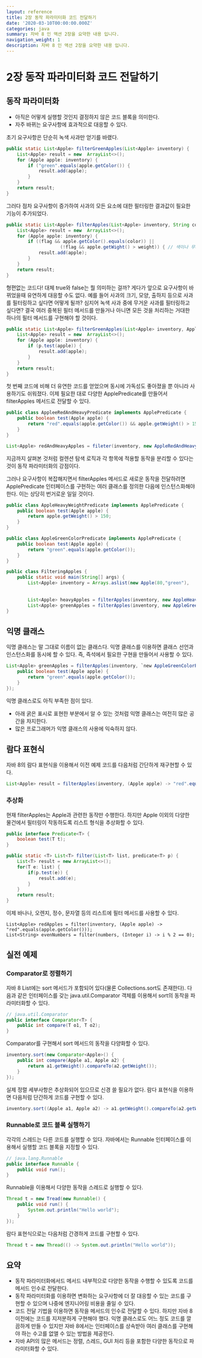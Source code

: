 ```yaml
---
layout: reference
title: 2장 동작 파라미터화 코드 전달하기
date: '2020-03-10T00:00:00.000Z'
categories: java
summary: 자바 8 인 액션 2장을 요약한 내용 입니다.
navigation_weight: 1
description: 자바 8 인 액션 2장을 요약한 내용 입니다.
---
```


# 2장 동작 파라미터화 코드 전달하기

## 동작 파라미터화

* 아직은 어떻게 실행할 것인지 결정하지 않은 코드 블록을 의미한다.
* 자주 바뀌는 요구사항에 효과적으로 대응할 수 있다.

초기 요구사항은 단순히 녹색 사과만 얻기를 바랬다.

```java
public static List<Apple> filterGreenApples(List<Apple> inventory) {
    List<Apple> result = new  ArrayList<>();
    for (Apple apple: inventory) {
        if ("green".equals(apple.getColor()) {
            result.add(apple);
        }
    }
    return result;
}
```

그러다 점차 요구사항이 증가하여 사과의 모든 요소에 대한 필터링한 결과값이 필요한 기능이 추가되었다.

```java
public static List<Apple> filterApples(List<Apple> inventory, String color, int weight, boolean flag) {
    List<Apple> result = new  ArrayList<>();
    for (Apple apple: inventory) {
        if ((flag && apple.getColor().equals(color)) ||
                    (!flag && apple.getWight() > weight)) { // 색이나 무게에 따라 필터링 한다. 
            result.add(apple);
        }
    }
    return result;
}
```

형편없는 코드다! 대체 true와 false는 뭘 의미하는 걸까? 게다가 앞으로 요구사항이 바뀌었을때 유연하게 대응할 수도 없다. 예를 들어 사과의 크기, 모양, 출하지 등으로 사과를 필터링하고 싶다면 어떻게 될까? 심지어 녹색 사과 중에 무거운 사과를 필터링하고 싶다면? 결국 여러 중복된 필터 메서드를 만들거나 아니면 모든 것을 처리하는 거대한 하나의 필터 메서드를 구현해야 할 것이다.

```java
public static List<Apple> filterGreenApples(List<Apple> inventory, ApplePredicate p) {
    List<Apple> result = new  ArrayList<>();
    for (Apple apple: inventory) {
        if (p.test(apple)) {
            result.add(apple);
        }
    }
    return result;
}
```

첫 번째 코드에 비해 더 유연한 코드를 얻었으며 동시에 가독성도 좋아졌을 뿐 아니라 사용하기도 쉬워졌다. 이제 필요한 대로 다양한 ApplePredicate를 만들어서 filterApples 메서드로 전달할 수 있다.

```java
public class AppleeRedAndHeavyPredicate implements ApplePredicate {
    public boolean test(Apple apple) {
        return "red".equals(apple.getColor()) && apple.getWeight() > 150;
    }
}

List<Apple> redAndHeavyApples = fileter(inventory, new AppleRedAndHeavyPredicate());
```

지금까지 살펴본 것처럼 컬렌션 탐색 로직과 각 항목에 적용할 동작을 분리할 수 있다는 것이 동작 파라미터화의 강점이다.

그러나 요구사항이 복잡해지면서 filterApples 메서드로 새로운 동작을 전달하려면 ApplePredicate 인터페이스를 구현하는 여러 클래스를 정의한 다음에 인스턴스화해야 한다. 이는 상당히 번거로운 일일 것이다.

```java
public class AppleHeavyWeightPredicate implements ApplePredicate {
    public boolean test(Apple apple) {
        return apple.getWeight() > 150;
    }
}

public class AppleGreenColorPredicate implements ApplePredicate {
    public boolean test(Apple apple) {
        return "green".equals(apple.getColor());
    }
}

public class FilteringApples {
    public static void main(String[] args) {
        List<Apple> inventory = Arrays.aslist(new Apple(80,"green"),
                                                                                    new Apple(155, "green"),
                                                                                    new Apple(120, "red"));
        List<Apple> heavyApples = filterApples(inventory, new AppleHeavyWeightPredicate());
        List<Apple> greenApples = filterApples(inventory, new AppleGreenColorPredicate ());
}
```

## 익명 클래스

익명 클래스는 말 그대로 이름이 없는 클래스다. 익명 클래스를 이용하면 클래스 선언과 인스턴스화를 동시에 할 수 있다. 즉, 즉석에서 필요한 구현을 만들어서 사용할 수 있다.

```java
List<Apple> greenApples = filterApples(inventory, `new AppleGreenColorPredicate() {`
    public boolean test(Apple apple) {
        return "green".equals(apple.getColor());
    }
});
```

익명 클래스로도 아직 부족한 점이 있다.

* 아래 굵은 표시로 표현한 부분에서 알 수 있는 것처럼 익명 클래스는 여전히 많은 공간을 차지한다.
* 많은 프로그래머가 익명 클래스의 사용에 익숙하지 않다.

## 람다 표현식

자바 8의 람다 표현식을 이용해서 이전 예제 코드를 다음처럼 간단하게 재구현할 수 있다.

```java
List<Apple> result = filterApples(inventory, (Apple apple) -> "red".equals(apple.getColor));
```

### 추상화

현재 filterApples는 Apple과 관련한 동작만 수행한다. 하지만 Apple 이외의 다양한 물건에서 필터링이 작동하도록 리스트 형식을 추상화할 수 있다.

```java
public interface Predicate<T> {
    boolean test(T t);
}

public static <T> List<T> filter(List<T> list, predicate<T> p) {
    List<T> result = new ArrayList<>();
    for(T e: list) {
        if(p.test(e)) {
            result.add(e);
        }
    }
    return result;
}
```

이제 바나나, 오렌지, 정수, 문자열 등의 리스트에 필터 메서드를 사용할 수 있다.

```text
List<Apple> redApples = filter(inventory, (Apple apple) -> "red".equals(apple.getColor()));
List<String> evenNumbers = filter(numbers, (Integer i) -> i % 2 == 0);
```

## 실전 예제

### Comparator로 정렬하기

자바 8 List에는 sort 메서드가 포함되어 있다\(물론 Collections.sort도 존재한다\). 다음과 같은 인터페이스를 갖는 java.util.Comparator 객체를 이용해서 sort의 동작을 파라미터화할 수 있다.

```java
// java.util.Comparator
public interface Comparator<T> {
    public int compare(T o1, T o2);
}
```

Comparator를 구현해서 sort 메서드의 동작을 다양화할 수 있다.

```java
inventory.sort(new Comparator<Apple>() {
    public int compare(Apple a1, Apple a2) {
        return a1.getWeight().compareTo(a2.getWeight());
    }
});
```

실제 정렬 세부사항은 추상화되어 있으므로 신경 쓸 필요가 없다. 람다 표현식을 이용하면 다음처럼 단간하게 코드를 구현할 수 있다.

```java
inventory.sort((Apple a1, Apple a2) -> a1.getWeight().compareTo(a2.getWeight()));
```

### Runnable로 코드 블록 실행하기

각각의 스레드는 다른 코드를 실행할 수 있다. 자바에서는 Runnable 인터페이스를 이용해서 실행할 코드 블록을 지정할 수 있다.

```java
// java.lang.Runnable
public interface Runnable {
    public void run();
}
```

Runnable을 이용해서 다양한 동작을 스레드로 실행할 수 있다.

```java
Thread t = new Tread(new Runnable() {
    public void run() {
        System.out.println("Hello world");
    }
});
```

람다 표현식으로는 다음처럼 간경하게 코드를 구현할 수 있다.

```java
Thread t = new Thread(() -> System.out.println("Hello world"));
```

## 요약

* 동작 파라미터화에서드 메서드 내부적으로 다양한 동작을 수행할 수 있도록 코드를 메서드 인수로 전달한다.
* 동작 파라미터화를 이용하면 변화하는 요구사항에 더 잘 대응할 수 있는 코드를 구현할 수 있으며 나중에 엔지니어링 비용을 줄일 수 있다.
* 코드 전달 기법을 이용하면 동작을 메서드의 인수로 전달할 수 있다. 하지만 자바 8 이전에는 코드를 지저분하게 구현해야 했다. 익명 클래스로도 어느 정도 코드를 깔끔하게 만들 수 있지만 자바 8에서는 인터페이스를 상속받아 여러 클래스를 구현해야 하는 수고를 없앨 수 있는 방법을 제공한다.
* 자바 API의 많은 메서드는 정렬, 스레드, GUI 처리 등을 포함한 다양한 동작으로 파라미터화할 수 있다.

